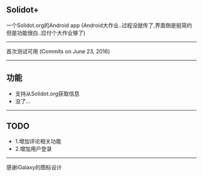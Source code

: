 ## Solidot+

一个Solidot.org的Android app
(Android大作业..过程没就传了,界面倒是挺简约但是功能很白..应付个大作业够了)

* * *

首次测试可用 (Commits on June 23, 2016)

* * *

## 功能

*   支持从Solidot.org获取信息
*   没了...

* * *

## TODO

*   1.增加评论相关功能
*   2.增加用户登录

* * *

感谢iGalaxy的图标设计
